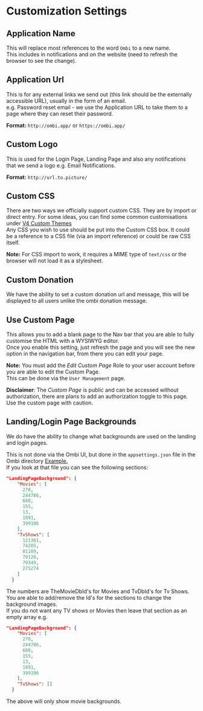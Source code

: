 # Customization Settings

## Application Name

This will replace most references to the word `Ombi` to a new name.  
This includes in notifications and on the website (need to refresh the browser to see the change).  

## Application Url

This is for any external links we send out (this link should be the externally accessible URL), usually in the form of an email.  
e.g. Password reset email - we use the Application URL to take them to a page where they can reset their password.  

**Format:** `http://ombi.app/` or `https://ombi.app/`  

## Custom Logo

This is used for the Login Page, Landing Page and also any notifications that we send a logo e.g. Email Notifications.

**Format:** `http://url.to.picture/`

## Custom CSS

There are two ways we officially support custom CSS.
They are by import or direct entry.
For some ideas, you can find some common customisations under [V4 Custom Themes](https://github.com/tidusjar/Ombi/wiki/Ombi-v4-Custom-Themes)  
Any CSS you wish to use should be put into the Custom CSS box. It could be a reference to a CSS file (via an import reference) or could be raw CSS itself.

**Note:** For CSS import to work, it requires a MIME type of `text/css` or the browser will not load it as a stylesheet.  

## Custom Donation

We have the ability to set a custom donation url and message, this will be displayed to all users unlike the ombi donation message.

## Use Custom Page

This allows you to add a blank page to the Nav bar that you are able to fully customise the HTML with a WYSIWYG editor.  
Once you enable this setting, just refresh the page and you will see the new option in the navigation bar, from there you can edit your page.  

**Note:** You must add the _Edit Custom Page_ Role to your user account before you are able to edit the Custom Page.  
This can be done via the `User Management` page.  

**Disclaimer**: The _Custom Page_ is public and can be accessed without authorization, there are plans to add an authorization toggle to this page.  
Use the custom page with caution.  

## Landing/Login Page Backgrounds

We do have the ability to change what backgrounds are used on the landing and login pages.

This is not done via the Ombi UI, but done in the `appsettings.json` file in the Ombi directory [Example.](https://github.com/tidusjar/Ombi/blob/master/src/Ombi/appsettings.json)  
If you look at that file you can see the following sections:

```json
"LandingPageBackground": {
    "Movies": [
      278,
      244786,
      680,
      155,
      13,
      1891,
      399106
    ],
    "TvShows": [
      121361,
      74205,
      81189,
      79126,
      79349,
      275274
    ]
  }
```

The numbers are TheMovieDbId's for Movies and TvDbId's for Tv Shows.  
You are able to add/remove the Id's for the sections to change the background images.  
If you do not want any TV shows or Movies then leave that section as an empty array e.g.  

```json
"LandingPageBackground": {
    "Movies": [
      278,
      244786,
      680,
      155,
      13,
      1891,
      399106
    ],
    "TvShows": []
  }
```

The above will only show movie backgrounds.
